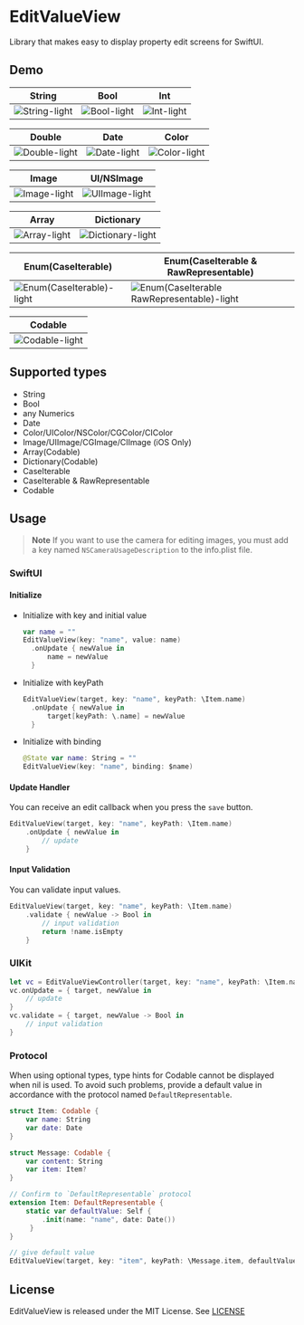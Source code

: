 # EditValueView

Library that makes easy to display property edit screens for SwiftUI.

## Demo

|  String  |  Bool  |  Int  |
| ---- | ---- | ---- |
|  ![String-light](https://user-images.githubusercontent.com/50244599/197402681-7e3c4ec8-f7c3-4ad7-9e31-8e3cd270342f.png)  |  ![Bool-light](https://user-images.githubusercontent.com/50244599/197402668-973d18c4-9f87-4f2f-9e6c-77072b4a8db6.png)  |  ![Int-light](https://user-images.githubusercontent.com/50244599/197402680-eb91f16f-52db-441a-b923-706889c256f8.png)  |

|  Double  |  Date  |  Color  |
| ---- | ---- | ---- |
|  ![Double-light](https://user-images.githubusercontent.com/50244599/197402677-cb2a90ca-58fa-4d2d-8459-fa2539836c36.png) |  ![Date-light](https://user-images.githubusercontent.com/50244599/197402673-414f5b2d-9031-4ad3-81de-300d85e5ad56.png)  |  ![Color-light](https://user-images.githubusercontent.com/50244599/197402671-8a224878-ab39-4471-b072-cbb19a2d38b9.png)  |

|  Image  |  UI/NSImage  |
| ---- | ---- |
|  ![Image-light](https://github.com/p-x9/EditValueView/assets/50244599/792faddd-96c8-476c-8d9f-1b8c250972ee)  |  ![UIImage-light](https://github.com/p-x9/EditValueView/assets/50244599/e6f2a27f-5d8f-4aca-a7fd-cfe6a8c1a952)  |

|  Array  |  Dictionary  |
| ---- | ---- |
|  ![Array-light](https://user-images.githubusercontent.com/50244599/197402664-fce3326c-824d-4853-9a5b-47903ccdf470.png)  |  ![Dictionary-light](https://user-images.githubusercontent.com/50244599/197402675-d1dd4bdb-6135-4c45-89f9-2f640daf9f3d.png)  |

|  Enum(CaseIterable)  |  Enum(CaseIterable & RawRepresentable)  |
| ---- | ---- |
|  ![Enum(CaseIterable)-light](https://user-images.githubusercontent.com/50244599/197402679-c6be841f-02ca-4db6-81ba-5e5e4893058d.png)  |  ![Enum(CaseIterable   RawRepresentable)-light](https://user-images.githubusercontent.com/50244599/197402678-dc8547ec-add7-436c-8cba-44d950f0d676.png)  |

|  Codable  |
|  ----  |
|  ![Codable-light](https://user-images.githubusercontent.com/50244599/197402669-5fe684df-cbbe-4945-b89e-264e00fed733.png)  |

## Supported types
- String
- Bool
- any Numerics
- Date
- Color/UIColor/NSColor/CGColor/CIColor
- Image/UIImage/CGImage/CIImage (iOS Only)
- Array(Codable)
- Dictionary(Codable)
- CaseIterable
- CaseIterable & RawRepresentable
- Codable

## Usage
> **Note**
> If you want to use the camera for editing images, you must add a key named `NSCameraUsageDescription` to the info.plist file.

### SwiftUI
#### Initialize
- Initialize with key and initial value
  ```swift
  var name = ""
  EditValueView(key: "name", value: name)
    .onUpdate { newValue in
        name = newValue
    }
  ```
- Initialize with keyPath
  ```swift
  EditValueView(target, key: "name", keyPath: \Item.name)
    .onUpdate { newValue in
        target[keyPath: \.name] = newValue
    }
  ```
- Initialize with binding
  ```swift
  @State var name: String = ""
  EditValueView(key: "name", binding: $name)
  ```

#### Update Handler
You can receive an edit callback when you press the `save` button.
```swift
EditValueView(target, key: "name", keyPath: \Item.name)
    .onUpdate { newValue in
        // update
    }
```

#### Input Validation
You can validate input values.
```swift
EditValueView(target, key: "name", keyPath: \Item.name)
    .validate { newValue -> Bool in
        // input validation
        return !name.isEmpty
    }
```

### UIKit
```swift
let vc = EditValueViewController(target, key: "name", keyPath: \Item.name)
vc.onUpdate = { target, newValue in
    // update
}
vc.validate = { target, newValue -> Bool in
    // input validation
}
```

### Protocol
When using optional types, type hints for Codable cannot be displayed when nil is used.
To avoid such problems, provide a default value in accordance with the protocol named `DefaultRepresentable`.

```swift
struct Item: Codable {
    var name: String
    var date: Date
}

struct Message: Codable {
    var content: String
    var item: Item?
}
```
```swift
// Confirm to `DefaultRepresentable` protocol
extension Item: DefaultRepresentable {
    static var defaultValue: Self {
        .init(name: "name", date: Date())
     }
}
```
```swift
// give default value
EditValueView(target, key: "item", keyPath: \Message.item, defaultValue: .init(name: "name", date: Date()))
```

## License
EditValueView is released under the MIT License. See [LICENSE](./LICENSE)
